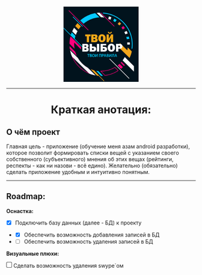 <p align="center"><img src=".gitimage/logo_frame_text.png" height="200" width="200"></p>

---

<h1 align=center>Краткая анотация:</h1>

<h2>О чём проект</h2>

<p>Главная цель - приложение (обучение меня азам android разработки), которое позволит 
формировать списки вещей с указанием своего собственного (субъективного) мнения об этих вещах 
(рейтинги, респекты - как ни назови - всё едино). Желательно (обязательно) сделать приложение 
удобным и интуитивно понятным. </p>

***

<h2>  Roadmap:  </h2>

<div> <b> Оснастка: </b> </div>

- [X] Подключить базу данных (далее - БД) к проекту 
- * [x] Обеспечить возможность добавления записей в БД
- * [ ] Обеспечить возможность удаления записей в БД

<div><b> Визуальные плюхи: </b></div> 
    
<img src=".gitimage/chkbx_unchecked.png" href=# height="15" width="15"> Сделать возможность удаления swype`ом

